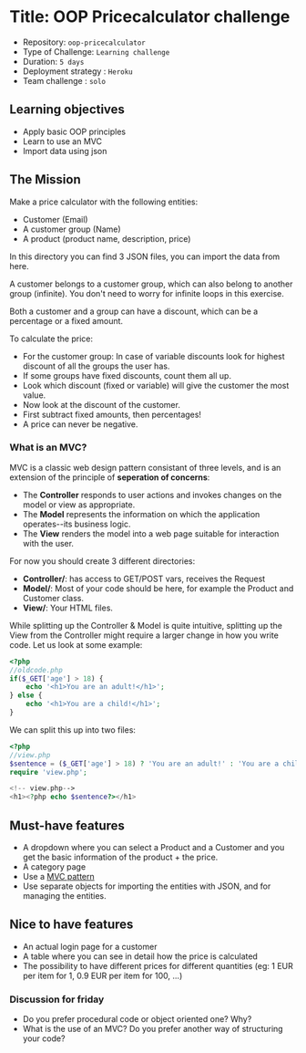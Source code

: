 # Title: OOP Pricecalculator challenge

- Repository: `oop-pricecalculator`
- Type of Challenge: `Learning challenge`
- Duration: `5 days`
- Deployment strategy : `Heroku`
- Team challenge : `solo`

## Learning objectives
- Apply basic OOP principles
- Learn to use an MVC
- Import data using json

## The Mission
Make a price calculator with the following entities:
- Customer (Email)
- A customer group (Name)
- A product (product name, description, price)

In this directory you can find 3 JSON files, you can import the data from here.

A customer belongs to a customer group, which can also belong to another group (infinite).
You don't need to worry for infinite loops in this exercise.

Both a customer and a group can have a discount, which can be a percentage or a fixed amount. 

To calculate the price:
- For the customer group: In case of variable discounts look for highest discount of all the groups the user has.
- If some groups have fixed discounts, count them all up.
- Look which discount (fixed or variable) will give the customer the most value.
- Now look at the discount of the customer.
- First subtract fixed amounts, then percentages!
- A price can never be negative.

### What is an MVC?
MVC is a classic web design pattern consistant of three levels, and is an extension of the principle of **seperation of concerns**:

- The **Controller** responds to user actions and invokes changes on the model or view as appropriate.
- The **Model** represents the information on which the application operates--its business logic.
- The **View** renders the model into a web page suitable for interaction with the user.

For now you should create 3 different directories:
- **Controller/**: has access to GET/POST vars, receives the Request
- **Model/**: Most of your code should be here, for example the Product and Customer class.
- **View/**: Your HTML files.

While splitting up the Controller & Model is quite intuitive, splitting up the View from the Controller might require a larger change in how you write code. Let us look at some example:

````php
<?php
//oldcode.php
if($_GET['age'] > 18) {
    echo '<h1>You are an adult!</h1>';
} else {
    echo '<h1>You are a child!</h1>';
}
````

We can split this up into two files:
````php
<?php
//view.php
$sentence = ($_GET['age'] > 18) ? 'You are an adult!' : 'You are a child!';
require 'view.php';
````

````php
<!-- view.php-->
<h1><?php echo $sentence?></h1>
````

## Must-have features
- A dropdown where you can select a Product and a Customer and you get the basic information of the product + the price.
- A category page
- Use a [MVC pattern](https://en.wikipedia.org/wiki/Model%E2%80%93view%E2%80%93controller)
- Use separate objects for importing the entities with JSON, and for managing the entities.

## Nice to have features
- An actual login page for a customer
- A table where you can see in detail how the price is calculated
- The possibility to have different prices for different quantities (eg: 1 EUR per item for 1, 0.9 EUR per item for 100, ...)

### Discussion for friday
- Do you prefer procedural code or object oriented one? Why?
- What is the use of an MVC? Do you prefer another way of structuring your code?